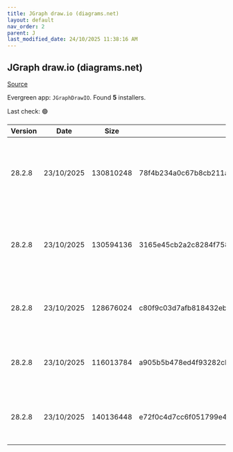 ```yaml
---
title: JGraph draw.io (diagrams.net)
layout: default
nav_order: 2
parent: J
last_modified_date: 24/10/2025 11:38:16 AM
---
```


## JGraph draw.io (diagrams.net)

[Source](https://www.drawio.com)

Evergreen app: `JGraphDrawIO`. Found **5** installers.

Last check: 🟢

| Version | Date       | Size      | Sha256                                                           | Architecture | InstallerType | Type | URI                                                                                                                                                                                                                                              |
| ------- | ---------- | --------- | ---------------------------------------------------------------- | ------------ | ------------- | ---- | ------------------------------------------------------------------------------------------------------------------------------------------------------------------------------------------------------------------------------------------------ |
| 28.2.8  | 23/10/2025 | 130810248 | 78f4b234a0c67b8cb211a42ebe845d398fa398051519838d601ec29a7aace55d | ARM64        | Default       | exe  | [https://github.com/jgraph/drawio-desktop/releases/download/v28.2.8/draw.io-arm64-28.2.8-windows-arm64-installer.exe](https://github.com/jgraph/drawio-desktop/releases/download/v28.2.8/draw.io-arm64-28.2.8-windows-arm64-installer.exe)       |
| 28.2.8  | 23/10/2025 | 130594136 | 3165e45cb2a2c8284f758100be8f66ddfb489ed93617c380bfb4de69e37d92b6 | ARM64        | Portable      | exe  | [https://github.com/jgraph/drawio-desktop/releases/download/v28.2.8/draw.io-arm64-28.2.8-windows-arm64-no-installer.exe](https://github.com/jgraph/drawio-desktop/releases/download/v28.2.8/draw.io-arm64-28.2.8-windows-arm64-no-installer.exe) |
| 28.2.8  | 23/10/2025 | 128676024 | c80f9c03d7afb818432eb06055049bf0e7d49bc54d8629912c663b6a4dd6217a | x86          | Default       | exe  | [https://github.com/jgraph/drawio-desktop/releases/download/v28.2.8/draw.io-28.2.8-windows-installer.exe](https://github.com/jgraph/drawio-desktop/releases/download/v28.2.8/draw.io-28.2.8-windows-installer.exe)                               |
| 28.2.8  | 23/10/2025 | 116013784 | a905b5b478ed4f93282cb88d27fdf7e4eff7824a3de2d5cb414a112454e17cfe | x86          | Default       | exe  | [https://github.com/jgraph/drawio-desktop/releases/download/v28.2.8/draw.io-ia32-28.2.8-windows-32bit-installer.exe](https://github.com/jgraph/drawio-desktop/releases/download/v28.2.8/draw.io-ia32-28.2.8-windows-32bit-installer.exe)         |
| 28.2.8  | 23/10/2025 | 140136448 | e72f0c4d7cc6f051799e44cbe796e4a59c94daf1a0832312018333ba95e67d4f | x86          | Default       | msi  | [https://github.com/jgraph/drawio-desktop/releases/download/v28.2.8/draw.io-28.2.8.msi](https://github.com/jgraph/drawio-desktop/releases/download/v28.2.8/draw.io-28.2.8.msi)                                                                   |
